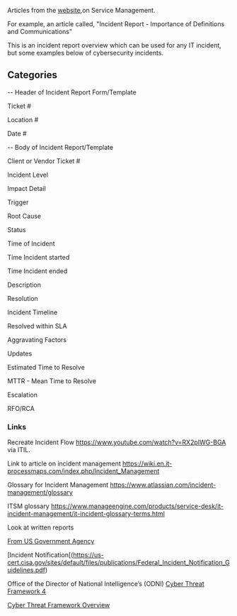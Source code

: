 Articles from the [website](https://audiologiks.zendesk.com),on Service Management.

For example, an article called, "Incident Report - Importance of Definitions and Communications"

This is an incident report overview which can be used for any IT incident, but some examples below of cybersecurity incidents.

## Categories

-- Header of Incident Report Form/Template

Ticket #

Location #

Date #

-- Body of Incident Report/Template

Client or Vendor Ticket #

Incident Level

Impact Detail

Trigger

Root Cause

Status

Time of Incident

Time Incident started

Time Incident ended

Description

Resolution

Incident Timeline

Resolved within SLA

Aggravating Factors

Updates

Estimated Time to Resolve

MTTR - Mean Time to Resolve

Escalation

RFO/RCA

 ### Links

Recreate Incident Flow https://www.youtube.com/watch?v=RX2pIWG-BGA via ITIL.

Link to article on incident management https://wiki.en.it-processmaps.com/index.php/Incident_Management

Glossary for Incident Management https://www.atlassian.com/incident-management/glossary 

ITSM glossary https://www.manageengine.com/products/service-desk/it-incident-management/it-incident-glossary-terms.html

Look at written reports

[From US Government Agency](https://us-cert.cisa.gov/ics/Report-Incident)

[Incident Notification[(https://us-cert.cisa.gov/sites/default/files/publications/Federal_Incident_Notification_Guidelines.pdf)

Office of the Director of National Intelligence’s (ODNI) [Cyber Threat Framework 4](https://www.dni.gov/files/ODNI/documents/features/Application_of_the_Common_Cyber_Threat_Framework_-_Use_Cases._UNCL._20180718.pdf)

[Cyber Threat Framework Overview](https://www.dni.gov/files/ODNI/documents/features/ODNI_Cyber_Threat_Framework_Overview._UNCL._20180718.pdf)
